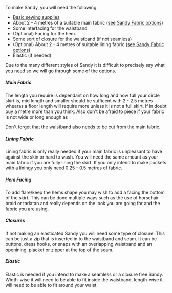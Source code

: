 
To make Sandy, you will need the following:

  - [Basic sewing supplies](/docs/sewing/basic-sewing-supplies)
  - About 2 - 4 metres of a suitable main fabric ([see Sandy Fabric options](/docs/patterns/sandy/fabric))
  - Some interfacing for the waistband
  - (Optional) Facing for the hem.
  - Some sort of closure for the waistband (if not seamless)
  - (Optional) About 2 - 4 metres of suitable lining fabric ([see Sandy Fabric options](/docs/patterns/sandy/fabric))
  - Elastic (if needed)

Due to the many different styles of Sandy it is difficult to precisely say what you need so we will go through some of the options.

##### Main Fabric
The length you require is dependant on how long and how full your circle skirt is, mid length and smaller should be sufficent with 2 - 2.5 metres whearas a floor length will require more unless it is not a full skirt.
If in doubt buy a metre more than you think. Also don't be afraid to piece if your fabric is not wide or long enough as 

<Note>

Don't forget that the waistband also needs to be cut from the main fabric.

</Note>

##### Lining Fabric

Lining fabric is only really needed if your main fabric is unpleasant to have against the skin or hard to wash. You will need the same amount as your main fabric if you are fully lining the skirt.
If you only intend to make pockets with a liningy you only need 0.25 - 0.5 metres of fabric.

##### Hem Facing

To add flare/keep the hems shape you may wish to add a facing the bottom of the skirt. This can be done multiple ways such as the use of horsehair braid or tarlatan and really depends on the look you are going for and the fabric you are using.

##### Closures

If not making an elasticated Sandy you will need some type of closure.
This can be just a zip that is inserted in to the waistband and seam.
It can be buttons, dress hooks, or snaps with an overlapping waistband and an openining, placket or zipper at the top of the seam.

##### Elastic

Elastic is needed if you intend to make a seamless or a closure free Sandy. Width-wise it will need to be able to fit inside the waistband, length-wise it will need to be able to fit around your waist.
